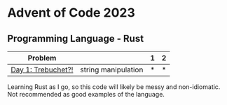 # Advent of Code 2023

## Programming Language - Rust



| Problem |                     | 1 | 2 |
| --- |---------------------|---|---|
| [Day 1: Trebuchet?!](https://adventofcode.com/2023/day/1) | string manipulation | * | * |


Learning Rust as I go, so this code will likely be messy and non-idiomatic. Not recommended as good examples of the language.
